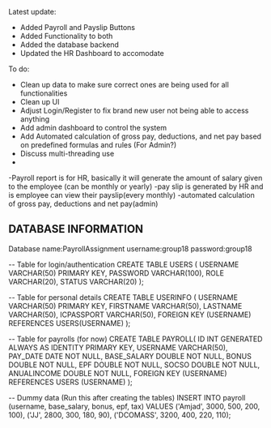 Latest update: 
- Added Payroll and Payslip Buttons
- Added Functionality to both
- Added the database backend
- Updated the HR Dashboard to accomodate

To do:
- Clean up data to make sure correct ones are being used for all functionalities
- Clean up UI
- Adjust Login/Register to fix brand new user not being able to access anything
- Add admin dashboard to control the system
- Add Automated calculation of gross pay, deductions, and net pay based on predefined formulas and rules (For Admin?)
- Discuss multi-threading use
- 

-Payroll report is for HR, basically it will generate the amount of salary given to the employee (can be monthly or yearly)
-pay slip is generated by HR and is employee can view their payslip(every monthly)
-automated calculation of gross pay, deductions and net pay(admin)


DATABASE INFORMATION
---------------------
Database name:PayrollAssignment 
username:group18
password:group18


-- Table for login/authentication
CREATE TABLE USERS (
    USERNAME VARCHAR(50) PRIMARY KEY,
    PASSWORD VARCHAR(100),
    ROLE VARCHAR(20),
    STATUS VARCHAR(20)
);
 
-- Table for personal details
CREATE TABLE USERINFO (
    USERNAME VARCHAR(50) PRIMARY KEY,
    FIRSTNAME VARCHAR(50),
    LASTNAME VARCHAR(50),
    ICPASSPORT VARCHAR(50),
    FOREIGN KEY (USERNAME) REFERENCES USERS(USERNAME)
);

-- Table for payrolls (for now)
CREATE TABLE PAYROLL(
    ID INT GENERATED ALWAYS AS IDENTITY PRIMARY KEY,
    USERNAME VARCHAR(50),
    PAY_DATE DATE NOT NULL,
    BASE_SALARY DOUBLE NOT NULL,
    BONUS DOUBLE NOT NULL,
    EPF DOUBLE NOT NULL,
    SOCSO DOUBLE NOT NULL,
    ANUALINCOME DOUBLE NOT NULL,
    FOREIGN KEY (USERNAME) REFERENCES USERS (USERNAME)
);


-- Dummy data (Run this after creating the tables)
INSERT INTO payroll (username, base_salary, bonus, epf, tax) VALUES
('Amjad', 3000, 500, 200, 100),
('JJ', 2800, 300, 180, 90),
('DCOMASS', 3200, 400, 220, 110);
